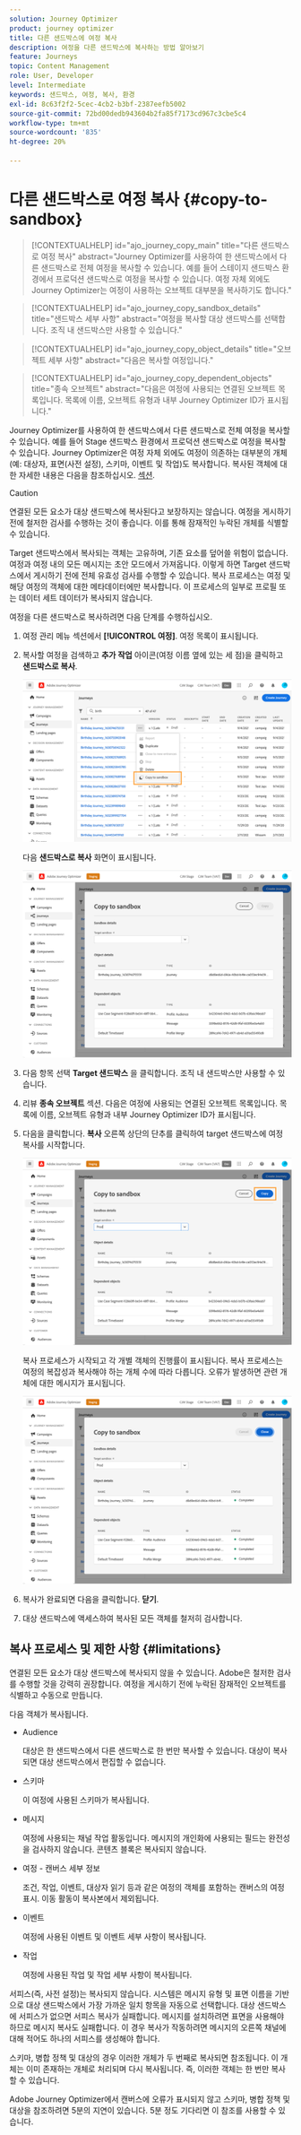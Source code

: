 ```yaml
---
solution: Journey Optimizer
product: journey optimizer
title: 다른 샌드박스에 여정 복사
description: 여정을 다른 샌드박스에 복사하는 방법 알아보기
feature: Journeys
topic: Content Management
role: User, Developer
level: Intermediate
keywords: 샌드박스, 여정, 복사, 환경
exl-id: 8c63f2f2-5cec-4cb2-b3bf-2387eefb5002
source-git-commit: 72bd00dedb943604b2fa85f7173cd967c3cbe5c4
workflow-type: tm+mt
source-wordcount: '835'
ht-degree: 20%

---
```


# 다른 샌드박스로 여정 복사 {#copy-to-sandbox}

>[!CONTEXTUALHELP]
>id="ajo_journey_copy_main"
>title="다른 샌드박스로 여정 복사"
>abstract="Journey Optimizer를 사용하여 한 샌드박스에서 다른 샌드박스로 전체 여정을 복사할 수 있습니다. 예를 들어 스테이지 샌드박스 환경에서 프로덕션 샌드박스로 여정을 복사할 수 있습니다. 여정 자체 외에도 Journey Optimizer는 여정이 사용하는 오브젝트 대부분을 복사하기도 합니다."

>[!CONTEXTUALHELP]
>id="ajo_journey_copy_sandbox_details"
>title="샌드박스 세부 사항"
>abstract="여정을 복사할 대상 샌드박스를 선택합니다. 조직 내 샌드박스만 사용할 수 있습니다."

>[!CONTEXTUALHELP]
>id="ajo_journey_copy_object_details"
>title="오브젝트 세부 사항"
>abstract="다음은 복사할 여정입니다."

>[!CONTEXTUALHELP]
>id="ajo_journey_copy_dependent_objects"
>title="종속 오브젝트"
>abstract="다음은 여정에 사용되는 연결된 오브젝트 목록입니다. 목록에 이름, 오브젝트 유형과 내부 Journey Optimizer ID가 표시됩니다."

Journey Optimizer를 사용하여 한 샌드박스에서 다른 샌드박스로 전체 여정을 복사할 수 있습니다. 예를 들어 Stage 샌드박스 환경에서 프로덕션 샌드박스로 여정을 복사할 수 있습니다. Journey Optimizer은 여정 자체 외에도 여정이 의존하는 대부분의 개체(예: 대상자, 표면(사전 설정), 스키마, 이벤트 및 작업)도 복사합니다. 복사된 객체에 대한 자세한 내용은 다음을 참조하십시오. [섹션](#limitations).

>[!CAUTION]
>
>연결된 모든 요소가 대상 샌드박스에 복사된다고 보장하지는 않습니다. 여정을 게시하기 전에 철저한 검사를 수행하는 것이 좋습니다. 이를 통해 잠재적인 누락된 개체를 식별할 수 있습니다.

Target 샌드박스에서 복사되는 객체는 고유하며, 기존 요소를 덮어쓸 위험이 없습니다. 여정과 여정 내의 모든 메시지는 초안 모드에서 가져옵니다. 이렇게 하면 Target 샌드박스에서 게시하기 전에 전체 유효성 검사를 수행할 수 있습니다. 복사 프로세스는 여정 및 해당 여정의 객체에 대한 메타데이터에만 복사합니다. 이 프로세스의 일부로 프로필 또는 데이터 세트 데이터가 복사되지 않습니다.

여정을 다른 샌드박스로 복사하려면 다음 단계를 수행하십시오.

1. 여정 관리 메뉴 섹션에서 **[!UICONTROL 여정]**. 여정 목록이 표시됩니다.

2. 복사할 여정을 검색하고 **추가 작업** 아이콘(여정 이름 옆에 있는 세 점)을 클릭하고 **샌드박스로 복사**.

   ![](assets/copy-sandbox1.png)

   다음 **샌드박스로 복사** 화면이 표시됩니다.

   ![](assets/copy-sandbox2.png)

3. 다음 항목 선택 **Target 샌드박스** 을 클릭합니다. 조직 내 샌드박스만 사용할 수 있습니다.

4. 리뷰 **종속 오브젝트** 섹션. 다음은 여정에 사용되는 연결된 오브젝트 목록입니다. 목록에 이름, 오브젝트 유형과 내부 Journey Optimizer ID가 표시됩니다.

5. 다음을 클릭합니다. **복사** 오른쪽 상단의 단추를 클릭하여 target 샌드박스에 여정 복사를 시작합니다.

   ![](assets/copy-sandbox3.png)

   복사 프로세스가 시작되고 각 개별 객체의 진행률이 표시됩니다. 복사 프로세스는 여정의 복잡성과 복사해야 하는 개체 수에 따라 다릅니다. 오류가 발생하면 관련 개체에 대한 메시지가 표시됩니다.

   ![](assets/copy-sandbox4.png)

6. 복사가 완료되면 다음을 클릭합니다. **닫기**.

7. 대상 샌드박스에 액세스하여 복사된 모든 객체를 철저히 검사합니다.

## 복사 프로세스 및 제한 사항 {#limitations}

연결된 모든 요소가 대상 샌드박스에 복사되지 않을 수 있습니다. Adobe은 철저한 검사를 수행할 것을 강력히 권장합니다. 여정을 게시하기 전에 누락된 잠재적인 오브젝트를 식별하고 수동으로 만듭니다.

다음 객체가 복사됩니다.

* Audience

  대상은 한 샌드박스에서 다른 샌드박스로 한 번만 복사할 수 있습니다. 대상이 복사되면 대상 샌드박스에서 편집할 수 없습니다.

* 스키마

  이 여정에 사용된 스키마가 복사됩니다.

* 메시지

  여정에 사용되는 채널 작업 활동입니다. 메시지의 개인화에 사용되는 필드는 완전성을 검사하지 않습니다. 콘텐츠 블록은 복사되지 않습니다.

* 여정 - 캔버스 세부 정보

  조건, 작업, 이벤트, 대상자 읽기 등과 같은 여정의 객체를 포함하는 캔버스의 여정 표시. 이동 활동이 복사본에서 제외됩니다.

* 이벤트

  여정에 사용된 이벤트 및 이벤트 세부 사항이 복사됩니다.

* 작업

  여정에 사용된 작업 및 작업 세부 사항이 복사됩니다.

서피스(즉, 사전 설정)는 복사되지 않습니다. 시스템은 메시지 유형 및 표면 이름을 기반으로 대상 샌드박스에서 가장 가까운 일치 항목을 자동으로 선택합니다. 대상 샌드박스에 서피스가 없으면 서피스 복사가 실패합니다. 메시지를 설치하려면 표면을 사용해야 하므로 메시지 복사도 실패합니다. 이 경우 복사가 작동하려면 메시지의 오른쪽 채널에 대해 적어도 하나의 서피스를 생성해야 합니다.

스키마, 병합 정책 및 대상의 경우 이러한 개체가 두 번째로 복사되면 참조됩니다. 이 개체는 이미 존재하는 개체로 처리되며 다시 복사됩니다. 즉, 이러한 객체는 한 번만 복사할 수 있습니다.

Adobe Journey Optimizer에서 캔버스에 오류가 표시되지 않고 스키마, 병합 정책 및 대상을 참조하려면 5분의 지연이 있습니다. 5분 정도 기다리면 이 참조를 사용할 수 있습니다.
